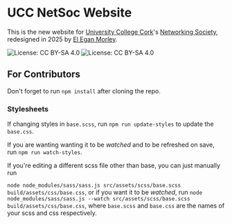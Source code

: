 # UCC NetSoc Website

This is the new website for [University College Cork](ucc.ie)'s [Networking Society](netsoc.co), redesigned in 2025 by [El Egan Morley](yakowa.com).

![License: CC BY-SA 4.0](https://img.shields.io/badge/Created-2025-ffee00)
![License: CC BY-SA 4.0](https://img.shields.io/badge/Last_Updated-2025-66ff00)



## For Contributors

Don't forget to run `npm install` after cloning the repo.

### Stylesheets

If changing styles in `base.scss`, run `npm run update-styles` to update the `base.css`.

If you are wanting wanting it to be *watched* and to be refreshed on save, run `npm run watch-styles`.

If you're editing a different scss file other than base, you can just manually run

`node node_modules/sass/sass.js src/assets/scss/base.scss build/assets/css/base.css`, or if you want it to be *watched*, run `node node_modules/sass/sass.js --watch src/assets/scss/base.scss build/assets/css/base.css`, where `base.scss` and `base.css` are the names of your scss and css respectively.